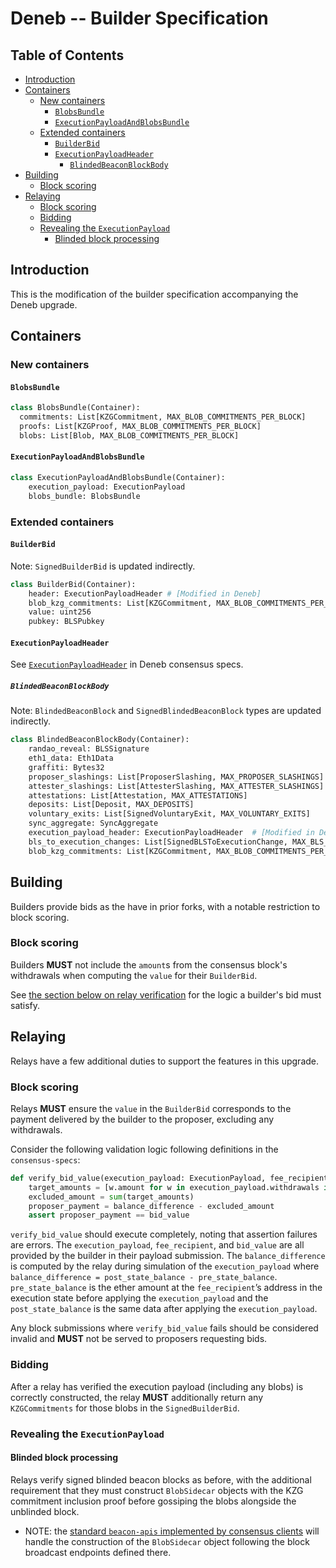 # Deneb -- Builder Specification

## Table of Contents

<!-- START doctoc generated TOC please keep comment here to allow auto update -->
<!-- DON'T EDIT THIS SECTION, INSTEAD RE-RUN doctoc TO UPDATE -->

- [Introduction](#introduction)
- [Containers](#containers)
  - [New containers](#new-containers)
    - [`BlobsBundle`](#blobsbundle)
    - [`ExecutionPayloadAndBlobsBundle`](#executionpayloadandblobsbundle)
  - [Extended containers](#extended-containers)
    - [`BuilderBid`](#builderbid)
    - [`ExecutionPayloadHeader`](#executionpayloadheader)
      - [`BlindedBeaconBlockBody`](#blindedbeaconblockbody)
- [Building](#building)
  - [Block scoring](#block-scoring)
- [Relaying](#relaying)
  - [Block scoring](#block-scoring-1)
  - [Bidding](#bidding)
  - [Revealing the `ExecutionPayload`](#revealing-the-executionpayload)
    - [Blinded block processing](#blinded-block-processing)

<!-- END doctoc generated TOC please keep comment here to allow auto update -->

## Introduction

This is the modification of the builder specification accompanying the Deneb upgrade.

## Containers

### New containers

#### `BlobsBundle`

```python
class BlobsBundle(Container):
  commitments: List[KZGCommitment, MAX_BLOB_COMMITMENTS_PER_BLOCK]
  proofs: List[KZGProof, MAX_BLOB_COMMITMENTS_PER_BLOCK]
  blobs: List[Blob, MAX_BLOB_COMMITMENTS_PER_BLOCK]
```

#### `ExecutionPayloadAndBlobsBundle`

```python
class ExecutionPayloadAndBlobsBundle(Container):
    execution_payload: ExecutionPayload
    blobs_bundle: BlobsBundle
```

### Extended containers

#### `BuilderBid`

Note: `SignedBuilderBid` is updated indirectly.

```python
class BuilderBid(Container):
    header: ExecutionPayloadHeader # [Modified in Deneb]
    blob_kzg_commitments: List[KZGCommitment, MAX_BLOB_COMMITMENTS_PER_BLOCK]  # [New in Deneb]
    value: uint256
    pubkey: BLSPubkey
```

#### `ExecutionPayloadHeader`

See [`ExecutionPayloadHeader`](https://github.com/ethereum/consensus-specs/blob/dev/specs/deneb/beacon-chain.md#executionpayloadheader) in Deneb consensus specs.

##### `BlindedBeaconBlockBody`

Note: `BlindedBeaconBlock` and `SignedBlindedBeaconBlock` types are updated indirectly.

```python
class BlindedBeaconBlockBody(Container):
    randao_reveal: BLSSignature
    eth1_data: Eth1Data
    graffiti: Bytes32
    proposer_slashings: List[ProposerSlashing, MAX_PROPOSER_SLASHINGS]
    attester_slashings: List[AttesterSlashing, MAX_ATTESTER_SLASHINGS]
    attestations: List[Attestation, MAX_ATTESTATIONS]
    deposits: List[Deposit, MAX_DEPOSITS]
    voluntary_exits: List[SignedVoluntaryExit, MAX_VOLUNTARY_EXITS]
    sync_aggregate: SyncAggregate
    execution_payload_header: ExecutionPayloadHeader  # [Modified in Deneb]
    bls_to_execution_changes: List[SignedBLSToExecutionChange, MAX_BLS_TO_EXECUTION_CHANGES]
    blob_kzg_commitments: List[KZGCommitment, MAX_BLOB_COMMITMENTS_PER_BLOCK]  # [New in Deneb]
```

## Building

Builders provide bids as the have in prior forks, with a notable restriction to block scoring.

### Block scoring

Builders **MUST** not include the `amount`s from the consensus block's withdrawals when computing the `value` for their `BuilderBid`.

See [the section below on relay verification](#block-scoring-1) for the logic a builder's bid must satisfy.

## Relaying

Relays have a few additional duties to support the features in this upgrade.

### Block scoring

Relays **MUST** ensure the `value` in the `BuilderBid` corresponds to the payment delivered by the builder to the proposer, excluding any withdrawals.

Consider the following validation logic following definitions in the `consensus-specs`:

```python
def verify_bid_value(execution_payload: ExecutionPayload, fee_recipient: ExecutionAddress, bid_value: uint256, balance_difference: uint256):
    target_amounts = [w.amount for w in execution_payload.withdrawals if w.address == fee_recipient]
    excluded_amount = sum(target_amounts)
    proposer_payment = balance_difference - excluded_amount
    assert proposer_payment == bid_value
```

`verify_bid_value` should execute completely, noting that assertion failures are errors.
The `execution_payload`, `fee_recipient`, and `bid_value` are all provided by the builder in their payload submission.
The `balance_difference` is computed by the relay during simulation of the `execution_payload` where
`balance_difference = post_state_balance - pre_state_balance`.
`pre_state_balance` is the ether amount at the `fee_recipient`’s address in the execution state before applying
the `execution_payload` and the `post_state_balance` is the same data after applying the `execution_payload`.

Any block submissions where `verify_bid_value` fails should be considered invalid and **MUST** not be served to proposers requesting bids.

### Bidding

After a relay has verified the execution payload (including any blobs) is correctly constructed, the relay **MUST** additionally return any `KZGCommitments` for those blobs
in the `SignedBuilderBid`.

### Revealing the `ExecutionPayload`

#### Blinded block processing

Relays verify signed blinded beacon blocks as before, with the additional requirement
that they must construct `BlobSidecar` objects with the KZG commitment inclusion
proof before gossiping the blobs alongside the unblinded block.

* NOTE: the [standard `beacon-apis` implemented by consensus clients](https://github.com/ethereum/beacon-APIs) will handle the construction of the `BlobSidecar`
object following the block broadcast endpoints defined there.
